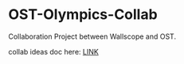 # OST-Olympics-Collab
Collaboration Project between Wallscope and OST.

collab ideas doc here: [LINK](https://oxfordsemantictechnologies-my.sharepoint.com/:w:/g/personal/charles_brecque_oxfordsemantic_tech/EY_TU_b2EbVMs-qehkLaMdYBT4azzi7SC_n-5-EoPueM3g?rtime=21mQYDgj2Eg)
